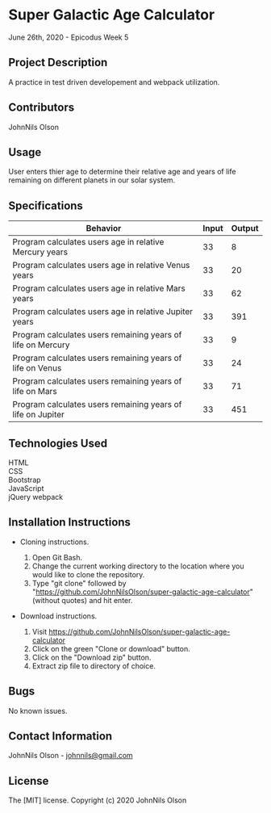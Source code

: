 # Super Galactic Age Calculator
June 26th, 2020 - Epicodus Week 5

## Project Description
A practice in test driven developement and webpack utilization.

## Contributors
JohnNils Olson

## Usage
User enters thier age to determine their relative age and years of life remaining on different planets in our solar system.

## Specifications
| Behavior | Input | Output |
| ---- | ---- | ---- |
| Program calculates users age in relative Mercury years | 33 | 8 |
| Program calculates users age in relative Venus years | 33 | 20 |
| Program calculates users age in relative Mars years | 33 | 62 |
| Program calculates users age in relative Jupiter years | 33 | 391 |
| Program calculates users remaining years of life on Mercury | 33 | 9 |
| Program calculates users remaining years of life on Venus | 33 | 24 |
| Program calculates users remaining years of life on Mars | 33 | 71 |
| Program calculates users remaining years of life on Jupiter | 33 | 451 |

## Technologies Used
HTML  
CSS  
Bootstrap  
JavaScript  
jQuery
webpack  

## Installation Instructions
* Cloning instructions.
  1. Open Git Bash.
  2. Change the current working directory to the location where you would like to clone the repository.
  3. Type "git clone" followed by "https://github.com/JohnNilsOlson/super-galactic-age-calculator" (without quotes) and hit enter.

* Download instructions.
  1. Visit https://github.com/JohnNilsOlson/super-galactic-age-calculator
  2. Click on the green "Clone or download" button.
  3. Click on the "Download zip" button.
  4. Extract zip file to directory of choice.

## Bugs
No known issues.

## Contact Information
JohnNils Olson - johnnils@gmail.com

## License
The [MIT] license.
Copyright (c) 2020 JohnNils Olson